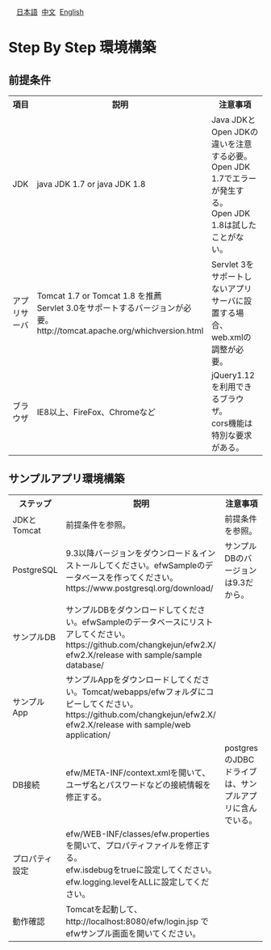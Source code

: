 &nbsp;&nbsp;&nbsp;&nbsp;<a href="../日本語/step_by_step.md">日本語</a>
&nbsp;<a href="../中文/step_by_step.md">中文</a>
&nbsp;<a href="../English/step_by_step.md">English</a>
<H1>Step By Step 環境構築</H1>

<h2>前提条件</h2>
<table>
<tr>
	<th>項目</th><th>説明</th><th>注意事項</th>
</tr>
<tr>
	<td>JDK</td><td>java JDK 1.7 or java JDK 1.8</td><td>Java JDKとOpen JDKの違いを注意する必要。<br>Open JDK 1.7でエラーが発生する。<br>Open JDK 1.8は試したことがない。</td>
</tr>
<tr>
	<td>アプリサーバ</td><td>Tomcat 1.7 or Tomcat 1.8 を推薦<br>Servlet 3.0をサポートするバージョンが必要。<br>http://tomcat.apache.org/whichversion.html</td><td>Servlet 3をサポートしないアプリサーバに設置する場合、web.xmlの調整が必要。</td>
</tr>
<tr>
	<td>ブラウザ</td><td>IE8以上、FireFox、Chromeなど</td><td>jQuery1.12を利用できるブラウザ。<br>cors機能は特別な要求がある。</td>
</tr>
</table>
<h2>サンプルアプリ環境構築</h2>
<table>
<tr>
	<th>ステップ</th><th>説明</th><th>注意事項</th>
</tr>
<tr>
	<td>JDKとTomcat</td><td>前提条件を参照。</td><td>前提条件を参照。</td>
</tr>
<tr>
	<td>PostgreSQL</td><td>9.3以降バージョンをダウンロード＆インストールしてください。efwSampleのデータベースを作ってください。<br>https://www.postgresql.org/download/</td><td>サンプルDBのバージョンは9.3だから。</td>
</tr>
<tr>
	<td>サンプルDB</td><td>サンプルDBをダウンロードしてください。efwSampleのデータベースにリストアしてください。<br>https://github.com/changkejun/efw2.X/<br>efw2.X/release with sample/sample database/</td><td></td>
</tr>
<tr>
	<td>サンプルApp</td><td>サンプルAppをダウンロードしてください。Tomcat/webapps/efwフォルダにコピーしてください。<br>https://github.com/changkejun/efw2.X/<br>efw2.X/release with sample/web application/</td><td></td>
</tr>
<tr>
	<td>DB接続</td><td>efw/META-INF/context.xmlを開いて、ユーザ名とパスワードなどの接続情報を修正する。</td><td>postgresのJDBCドライブは、サンプルアプリに含んでいる。</td>
</tr>
<tr>
	<td>プロパティ設定</td><td>efw/WEB-INF/classes/efw.propertiesを開いて、プロパティファイルを修正する。<br>efw.isdebugをtrueに設定してください。<br>efw.logging.levelをALLに設定してください。</td><td></td>
</tr>
<tr>
	<td>動作確認</td><td>Tomcatを起動して、http://localhost:8080/efw/login.jsp でefwサンプル画面を開いてください。</td><td></td>
</tr>
</table>




